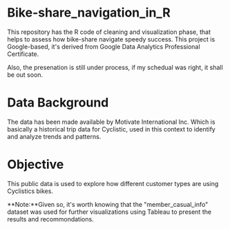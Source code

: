 # Bike-share_navigation_in_R
This repository has the R code of cleaning and visualization phase, that helps to assess how bike-share navigate speedy success. This project is Google-based, it's derived from Google Data Analytics Professional Certificate.



Also, the presenation is still under process, if my schedual was right, it shall be out soon.


# Data Background
The data has been made available by Motivate International Inc. Which is basically a historical trip data for Cyclistic, used in this context to identify and analyze trends and patterns.

# Objective
This public data is used to explore how different customer types are using Cyclistics bikes.


**Note:**Given so, it's worth knowing that the "member_casual_info" dataset was used for further visualizations using Tableau to present the results and recommondations.
